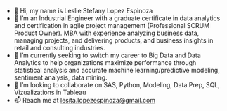 - 👋 Hi, my name is Leslie Stefany Lopez Espinoza
- 👀 I’m an Industrial Engineer with a graduate certificate in data analytics and certification in agile project management (Professional SCRUM Product Owner). MBA with experience analyzing business data, managing projects, and delivering products, and business insights in retail and consulting industries.
- 🌱 I’m currently seeking to switch my career to Big Data and Data Analytics to help organizations maximize performance through statistical analysis and accurate machine learning/predictive modeling, sentiment analysis, data mining.
- 💞️ I’m looking to collaborate on SAS, Python, Modeling, Data Prep, SQL, Vizualizations in Tableau
- 📫 Reach me at lesita.lopezespinoza@gmail.com

<!---
LeslieLopezE/LeslieLopezE is a ✨ special ✨ repository because its `README.md` (this file) appears on your GitHub profile.
You can click the Preview link to take a look at your changes.
--->
